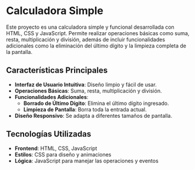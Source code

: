 # Calculadora Simple

Este proyecto es una calculadora simple y funcional desarrollada con HTML, CSS y JavaScript. Permite realizar operaciones básicas como suma, resta, multiplicación y división, además de incluir funcionalidades adicionales como la eliminación del último dígito y la limpieza completa de la pantalla.

## Características Principales

- **Interfaz de Usuario Intuitiva**: Diseño limpio y fácil de usar.
- **Operaciones Básicas**: Suma, resta, multiplicación y división.
- **Funcionalidades Adicionales**:
  - **Borrado de Último Dígito**: Elimina el último dígito ingresado.
  - **Limpieza de Pantalla**: Borra toda la entrada actual.
- **Diseño Responsivo**: Se adapta a diferentes tamaños de pantalla.

## Tecnologías Utilizadas

- **Frontend**: HTML, CSS, JavaScript
- **Estilos**: CSS para diseño y animaciones
- **Lógica**: JavaScript para manejar las operaciones y eventos
